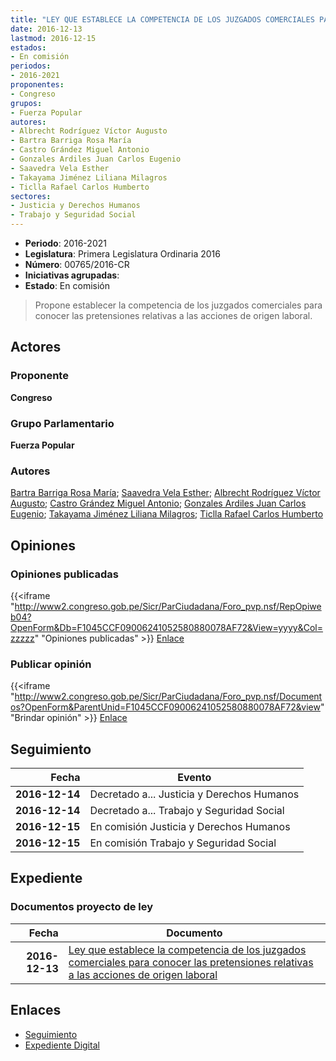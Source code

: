 ```yaml
---
title: "LEY QUE ESTABLECE LA COMPETENCIA DE LOS JUZGADOS COMERCIALES PARA CONOCER LAS PRETENSIONES RELATIVAS A LAS ACCIONES DE ORIGEN LABORAL"
date: 2016-12-13
lastmod: 2016-12-15
estados:
- En comisión
periodos:
- 2016-2021
proponentes:
- Congreso
grupos:
- Fuerza Popular
autores:
- Albrecht Rodríguez Víctor Augusto
- Bartra Barriga Rosa María
- Castro Grández Miguel Antonio
- Gonzales Ardiles Juan Carlos Eugenio
- Saavedra Vela Esther
- Takayama Jiménez Liliana Milagros
- Ticlla Rafael Carlos Humberto
sectores:
- Justicia y Derechos Humanos
- Trabajo y Seguridad Social
---
```

- **Periodo**: 2016-2021
- **Legislatura**: Primera Legislatura Ordinaria 2016
- **Número**: 00765/2016-CR
- **Iniciativas agrupadas**: 
- **Estado**: En comisión

> Propone establecer la competencia de los juzgados comerciales para conocer las pretensiones relativas a las acciones de origen laboral.


## Actores

### Proponente

**Congreso**

### Grupo Parlamentario

**Fuerza Popular**

### Autores

[Bartra Barriga Rosa María](mailto:mailto:rbartra@congreso.gob.pe); [Saavedra Vela Esther](mailto:mailto:esaavedra@congreso.gob.pe); [Albrecht Rodríguez Víctor Augusto](mailto:mailto:valbrecht@congreso.gob.pe); [Castro Grández Miguel Antonio](mailto:mailto:macastro@congreso.gob.pe); [Gonzales Ardiles Juan Carlos Eugenio](mailto:mailto:jgonzalesa@congreso.gob.pe); [Takayama Jiménez Liliana Milagros](mailto:mailto:ltakayama@congreso.gob.pe); [Ticlla Rafael Carlos Humberto](mailto:mailto:cticlla@congreso.gob.pe)

## Opiniones

### Opiniones publicadas

{{<iframe "http://www2.congreso.gob.pe/Sicr/ParCiudadana/Foro_pvp.nsf/RepOpiweb04?OpenForm&Db=F1045CCF09006241052580880078AF72&View=yyyy&Col=zzzzz" "Opiniones publicadas" >}}
[Enlace](http://www2.congreso.gob.pe/Sicr/ParCiudadana/Foro_pvp.nsf/RepOpiweb04?OpenForm&Db=F1045CCF09006241052580880078AF72&View=yyyy&Col=zzzzz)

### Publicar opinión

{{<iframe "http://www2.congreso.gob.pe/Sicr/ParCiudadana/Foro_pvp.nsf/Documentos?OpenForm&ParentUnid=F1045CCF09006241052580880078AF72&view" "Brindar opinión" >}}
[Enlace](http://www2.congreso.gob.pe/Sicr/ParCiudadana/Foro_pvp.nsf/Documentos?OpenForm&ParentUnid=F1045CCF09006241052580880078AF72&view)


## Seguimiento

| Fecha | Evento |
|------:|--------|
| **2016-12-14** | Decretado a... Justicia y Derechos Humanos |
| **2016-12-14** | Decretado a... Trabajo y Seguridad Social |
| **2016-12-15** | En comisión Justicia y Derechos Humanos |
| **2016-12-15** | En comisión Trabajo y Seguridad Social |

## Expediente

### Documentos proyecto de ley

| Fecha | Documento |
|------:|-----------|
| **2016-12-13** | [Ley que establece la competencia de los juzgados comerciales para conocer las pretensiones relativas a las acciones de origen laboral](http://www.leyes.congreso.gob.pe/Documentos/2016_2021/Proyectos_de_Ley_y_de_Resoluciones_Legislativas/PL0076520161213..pdf) |

## Enlaces

- [Seguimiento](http://www2.congreso.gob.pe/Sicr/TraDocEstProc/CLProLey2016.nsf/f7fff46988ca05b1052578e100829cc7/b3e4be63711c23790525808800812a9a?OpenDocument)
- [Expediente Digital](http://www2.congreso.gob.pe/Sicr/TraDocEstProc/Expvirt_2011.nsf/visbusqptramdoc1621/00765?opendocument)

